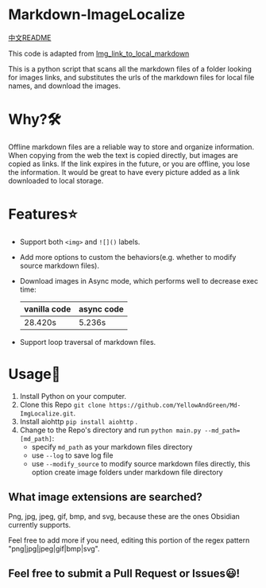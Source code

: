 # Markdown-ImageLocalize
[中文README](./README_ZH.md) 

This code is adapted from [Img_link_to_local_markdown](https://github.com/xZaR3y4p/Img_link_to_local_markdown)

This is a python script that scans all the markdown files of a folder looking for images links, 
and substitutes the urls of the markdown files for local file names, 
and download the images.

# Why?🛠️
Offline markdown files are a reliable way to store and organize information.
When copying from the web the text is copied directly, but images are copied as links.
If the link expires in the future, or you are offline, you lose the information.
It would be great to have every picture added as a link downloaded to local storage.

# Features⭐
+ Support both `<img>` and `![]()` labels.
+ Add more options to custom the behaviors(e.g. whether to modify source markdown files).
+ Download images in Async mode, which performs well to decrease exec time:

    |  vanilla code   | async code  |
    |  ----  | ----  |
    | 28.420s  | 5.236s |
+ Support loop traversal of markdown files.


# Usage🚀
1. Install Python on your computer.
2. Clone this Repo `git clone https://github.com/YellowAndGreen/Md-ImgLocalize.git`.
3. Install aiohttp `pip install aiohttp` .
4. Change to the Repo's directory and run `python main.py --md_path=[md_path]`:
    + specify `md_path` as your markdown files directory
    + use `--log` to save log file
    + use `--modify_source` to modify source markdown files directly, this option create image folders under markdown file directory



## What image extensions are searched?
Png, jpg, jpeg, gif, bmp, and svg, because these are the ones Obsidian currently supports. 

Feel free to add more if you need, editing this portion of the regex  pattern "png|jpg|jpeg|gif|bmp|svg".

## Feel free to submit a Pull Request or Issues😃!